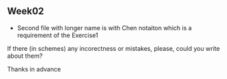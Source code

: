 ## Week02

- Second file with longer name is with Chen notaiton which is a requirement of the Exercise1

If there (in schemes) any incorectness or mistakes, please, could you write about them?

Thanks in advance
